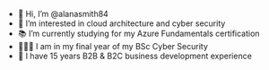 - 👋 Hi, I’m @alanasmith84
- 👀 I’m interested in cloud architecture and cyber security
- 📚 I’m currently studying for my Azure Fundamentals certification
- 👩🏼‍🎓 I am in my final year of my BSc Cyber Security
- 🧠 I have 15 years B2B & B2C business development experience


<!---
alanasmith84/alanasmith84 is a ✨ special ✨ repository because its `README.md` (this file) appears on your GitHub profile.
You can click the Preview link to take a look at your changes.
--->
